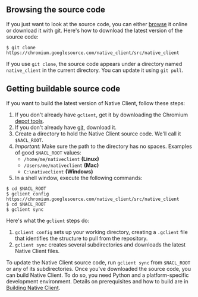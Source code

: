 ## Browsing the source code

If you just want to look at the source code, you can either
[browse](https://chromium.googlesource.com/native_client/src/native_client/) it
online or download it with git. Here's how to download the latest version of the
source code:

    $ git clone https://chromium.googlesource.com/native_client/src/native_client

If you use `git clone`, the source code appears under a directory named
`native_client` in the current directory. You can update it using `git pull`.

## Getting buildable source code

If you want to build the latest version of Native Client, follow these steps:

1. If you don't already have `gclient`, get it by downloading the Chromium
   [depot tools](http://dev.chromium.org/developers/how-tos/install-depot-tools).
2. If you don't already have [git](http://git-scm.com/downloads), download it.
3. Create a directory to hold the Native Client source code. We'll
   call it `$NACL_ROOT`.
4. *Important:* Make sure the path to the directory has no spaces. Examples of
   good `$NACL_ROOT` values:
   - `/home/me/nativeclient` **(Linux)**
   - `/Users/me/nativeclient` **(Mac)**
   - `C:\nativeclient` **(Windows)**
5. In a shell window, execute the following commands:

```
$ cd $NACL_ROOT
$ gclient config https://chromium.googlesource.com/native_client/src/native_client
$ cd $NACL_ROOT
$ gclient sync
```

Here's what the `gclient` steps do:

1. `gclient config` sets up your working directory, creating a `.gclient` file
   that identifies the structure to pull from the repository.
2. `gclient sync` creates several subdirectories and downloads the latest Native
    Client files.

To update the Native Client source code, run `gclient sync` from `$NACL_ROOT` or
any of its subdirectories.  Once you've downloaded the source code, you can
build Native Client. To do so, you need Python and a platform-specific
development environment. Details on prerequisites and how to build are in
[Building Native
Client](href='http://www.chromium.org/nativeclient/how-tos/build-tcb).
